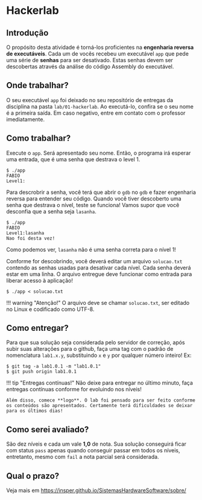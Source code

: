 # Hackerlab

## Introdução

O propósito desta atividade é torná-los proficientes na **engenharia reversa de executáveis**. Cada um de vocês recebeu um executável `app` que pede uma série de **senhas** para ser desativado. Estas senhas devem ser descobertas através da análise do código Assembly do executável.

## Onde trabalhar?

O seu executável `app` foi deixado no seu repositório de entregas da disciplina na pasta `lab/01-hackerlab`. Ao executá-lo, confira se o seu nome é a primeira saída. Em caso negativo, entre em contato com o professor imediatamente.

## Como trabalhar?

Execute o `app`. Será apresentado seu nome. Então, o programa irá esperar uma entrada, que é uma senha que destrava o level 1.

<div class="termy">

```console
$ ./app
FABIO
Level1:
```

</div>

Para descrobrir a senha, você terá que abrir o `gdb` no `gdb` e fazer engenharia reversa para entender seu código. Quando você tiver descoberto uma senha que destrava o nível, teste se funciona! Vamos supor que você desconfia que a senha seja `lasanha`. 

<div class="termy">

```console
$ ./app
FABIO
Level1:lasanha
Nao foi desta vez!
```

</div>

Como podemos ver, `lasanha` não é uma senha correta para o nível 1!

Conforme for descobrindo, você deverá editar um arquivo `solucao.txt` contendo as senhas usadas para desativar cada nível. Cada senha deverá estar em uma linha. O arquivo entregue deve funcionar como entrada para liberar acesso à aplicação!

<div class="termy">

```console
$ ./app < solucao.txt
```

</div>

!!! warning "Atenção!"
    O arquivo deve se chamar `solucao.txt`, ser editado no Linux e codificado como UTF-8.

## Como entregar?

Para que sua solução seja considerada pelo servidor de correção, após subir suas alterações para o github, faça uma tag com o padrão de nomenclatura `lab1.x.y`, substituindo `x` e `y` por qualquer número inteiro! Ex:

<div class="termy">

```console
$ git tag -a lab1.0.1 -m "lab1.0.1"
$ git push origin lab1.0.1
```

</div>

!!! tip "Entregas contínuas!"
    Não deixe para entregar no último minuto, faça entregas contínuas conforme for evoluindo nos níveis!

    Além disso, comece **logo**. O lab foi pensado para ser feito conforme os conteúdos são apresentados. Certamente terá dificuldades se deixar para os últimos dias!

## Como serei avaliado?

São dez níveis e cada um vale **1,0** de nota. Sua solução conseguirá ficar com status `pass` apenas quando conseguir passar em todos os níveis, entretanto, mesmo com `fail` a nota parcial será considerada.

## Qual o prazo?

Veja mais em https://insper.github.io/SistemasHardwareSoftware/sobre/